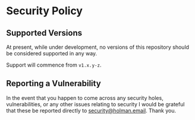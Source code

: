 # Security Policy

## Supported Versions
<!--
Use this section to tell people about which versions of your project are
currently being supported with security updates.

| Version | Supported          |
| ------- | ------------------ |
| 5.1.x   | :white_check_mark: |
| 5.0.x   | :x:                |
| 4.0.x   | :white_check_mark: |
| < 4.0   | :x:                |
-->
At present, while under development, no versions of this repository should be considered supported in any way.

Support will commence from `v1.x.y-z`.

## Reporting a Vulnerability
<!--
Use this section to tell people how to report a vulnerability.

Tell them where to go, how often they can expect to get an update on a
reported vulnerability, what to expect if the vulnerability is accepted or
declined, etc.
-->
In the event that you happen to come across any security holes, vulnerabilities, or any other issues relating to security I would be grateful that these be reported directly to [security@holman.email](mailto:security@holman.email). Thank you.
